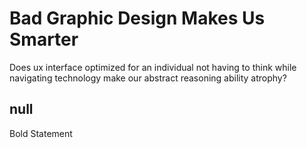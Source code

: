 # Bad Graphic Design Makes Us Smarter

Does ux interface optimized for an individual not having to think while navigating technology make our abstract reasoning ability atrophy? 

## null

Bold Statement

